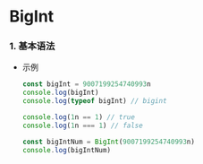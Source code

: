 # BigInt

### 1. 基本语法

- 示例

  ```js
  const bigInt = 9007199254740993n
  console.log(bigInt)
  console.log(typeof bigInt) // bigint
  
  console.log(1n == 1) // true
  console.log(1n === 1) // false
  ```
  
  ```js
  const bigIntNum = BigInt(9007199254740993n)
  console.log(bigIntNum)
  ```
